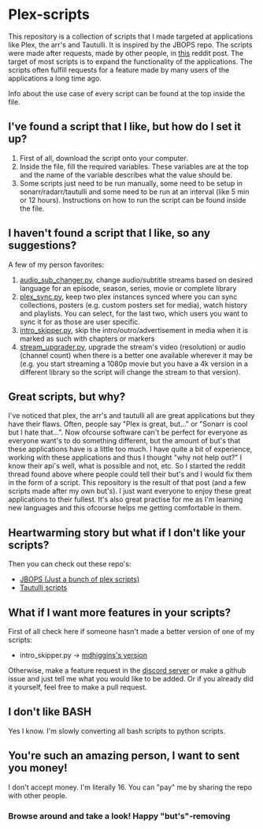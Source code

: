 # Plex-scripts

This repository is a collection of scripts that I made targeted at applications like Plex, the arr's and Tautulli. It is inspired by the JBOPS repo. The scripts were made after requests, made by other people, in [this](https://www.reddit.com/r/PleX/comments/pbwf41/ill_make_any_script_suggestions_you_give/) reddit post. The target of most scripts is to expand the functionality of the applications. The scripts often fulfill requests for a feature made by many users of the applications a long time ago.

Info about the use case of every script can be found at the top inside the file.

## I've found a script that I like, but how do I set it up?
1. First of all, download the script onto your computer.
2. Inside the file, fill the required variables. These variables are at the top and the name of the variable describes what the value should be.
3. Some scripts just need to be run manually, some need to be setup in sonarr/radarr/tautulli and some need to be run at an interval (like 5 min or 12 hours). Instructions on how to run the script can be found inside the file.

## I haven't found a script that I like, so any suggestions?
A few of my person favorites:
1. [audio_sub_changer.py](https://github.com/Casvt/Plex-scripts/blob/main/changing_settings/audio_sub_changer.py), change audio/subtitle streams based on desired language for an episode, season, series, movie or complete library
2. [plex_sync.py](https://github.com/Casvt/Plex-scripts/blob/main/multiple_servers/plex_sync.py), keep two plex instances synced where you can sync collections, posters (e.g. custom posters set for media), watch history and playlists. You can select, for the last two, which users you want to sync it for as those are user specific.
3. [intro_skipper.py](https://github.com/Casvt/Plex-scripts/blob/main/stream_control/intro_skipper.py), skip the intro/outro/advertisement in media when it is marked as such with chapters or markers
4. [stream_upgrader.py](https://github.com/Casvt/Plex-scripts/blob/main/stream_control/stream_upgrader.py), upgrade the stream's video (resolution) or audio (channel count) when there is a better one available wherever it may be (e.g. you start streaming a 1080p movie but you have a 4k version in a different library so the script will change the stream to that version).

## Great scripts, but why?
I've noticed that plex, the arr's and tautulli all are great applications but they have their flaws. Often, people say "Plex is great, but..." or "Sonarr is cool but I hate that...". Now ofcourse software can't be perfect for everyone as everyone want's to do something different, but the amount of but's that these applications have is a little too much. I have quite a bit of experience, working with these applications and thus I thought "why not help out?" I know their api's well, what is possible and not, etc. So I started the reddit thread found above where people could tell their but's and I would fix them in the form of a script. This repository is the result of that post (and a few scripts made after my own but's). I just want everyone to enjoy these great applications to their fullest. It's also great practise for me as I'm learning new languages and this ofcourse helps me getting comfortable in them.

## Heartwarming story but what if I don't like your scripts?
Then you can check out these repo's:
- [JBOPS (Just a bunch of plex scripts)](https://github.com/blacktwin/JBOPS)
- [Tautulli scripts](https://github.com/Tautulli/Tautulli/wiki/Custom-Scripts#list-of-user-created-scripts)

## What if I want more features in your scripts?
First of all check here if someone hasn't made a better version of one of my scripts:
- intro_skipper.py -> [mdhiggins's version](https://github.com/mdhiggins/PlexAutoSkip)

Otherwise, make a feature request in the [discord server](https://discord.gg/AbCQ9tduZA) or make a github issue and just tell me what you would like to be added. Or if you already did it yourself, feel free to make a pull request.

## I don't like BASH
Yes I know. I'm slowly converting all bash scripts to python scripts.

## You're such an amazing person, I want to sent you money!
I don't accept money. I'm literally 16. You can "pay" me by sharing the repo with other people.

### **Browse around and take a look! Happy "but's"-removing**
